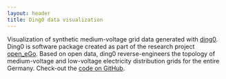 ```yaml
---
layout: header
title: Ding0 data visualization
---
```


Visualization of synthetic medium-voltage grid data generated with [ding0](https://dingo.readthedocs.io).
Ding0 is software package created as part of the research project [open_eGo](https://openegoproject.wordpress.com).
Based on open data, ding0 reverse-engineers the topology of medium-voltage and low-voltage electricity distribution grids for the entire Germany. Check-out the [code on GitHub](https://github.com/openego/ding0).